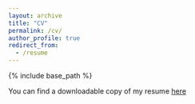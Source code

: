 ```yaml
---
layout: archive
title: "CV"
permalink: /cv/
author_profile: true
redirect_from:
  - /resume
---
```


{% include base_path %}

You can find a downloadable copy of my resume [here](https://diegocuji.github.io/files/CV.pdf)
